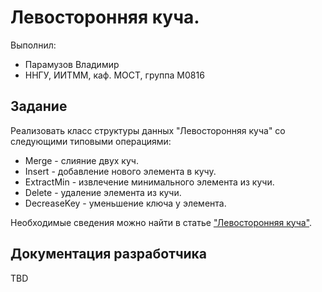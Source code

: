 # Левосторонняя куча.

Выполнил: 

- Парамузов Владимир
- ННГУ, ИИТММ, каф. МОСТ, группа М0816

## Задание

Реализовать класс структуры данных "Левосторонняя куча" со следующими типовыми операциями:

 - Merge - слияние двух куч.
 - Insert - добавление нового элемента в кучу.
 - ExtractMin - извлечение минимального элемента из кучи.
 - Delete - удаление элемента из кучи.
 - DecreaseKey - уменьшение ключа у элемента.

Необходимые сведения можно найти в статье ["Левосторонняя куча"][leftist_heap].

## Документация разработчика

TBD

<!-- LINKS -->

[leftist_heap]: http://neerc.ifmo.ru/wiki/index.php?title=%D0%9B%D0%B5%D0%B2%D0%BE%D1%81%D1%82%D0%BE%D1%80%D0%BE%D0%BD%D0%BD%D1%8F%D1%8F_%D0%BA%D1%83%D1%87%D0%B0